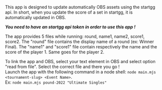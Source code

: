 This app is designed to update automatically OBS assets using the startgg api. 
In short, when you update the score of a set in startgg, it is automatically updated in OBS.

***You need to have an startgg api token in order to use this app !*** 

The app provides 5 files while running: round, name1, name2, score1, score2. The "round" file contains the display name of a round (ex: Winner Final). The 
"name1" and "score1" file contain respectively the name and the score of the player 1. Same goes for the player 2.

To link the app and OBS, select your text element in OBS and select option "read from file". Select the correct file and there you go !  
Launch the app with the following command in a node shell: ```node main.mjs <tournament-slug> <Event Name>```.  
Ex: ```node main.mjs pound-2022 "Ultimate Singles"```
